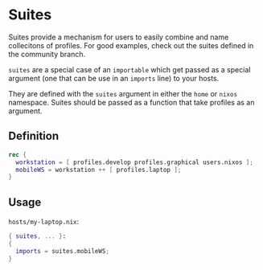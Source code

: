 # Suites
Suites provide a mechanism for users to easily combine and name collecitons of
profiles. For good examples, check out the suites defined in the community branch.

`suites` are a special case of an `importable` which get passed as a special
argument (one that can be use in an `imports` line) to your hosts.

They are defined with the `suites` argument in either the `home` or `nixos` namespace.
Suites should be passed as a function that take profiles as an argument.

## Definition
```nix
rec {
  workstation = [ profiles.develop profiles.graphical users.nixos ];
  mobileWS = workstation ++ [ profiles.laptop ];
}
```

## Usage
`hosts/my-laptop.nix`:
```nix
{ suites, ... }:
{
  imports = suites.mobileWS;
}
```
